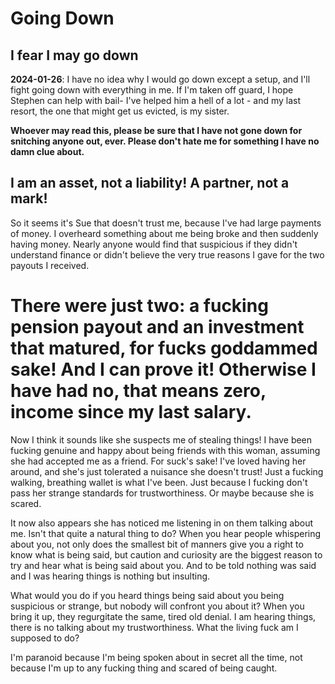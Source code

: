# Going Down

## I fear I may go down

**2024-01-26**: I have no idea why I would go down except a setup, and I'll fight going down with everything in me. If I'm taken off guard, I hope Stephen can help with bail- I've helped him a hell of a lot - and my last resort, the one that might get us evicted, is my sister.

**Whoever may read this, please be sure that I have not gone down for snitching anyone out, ever. Please don't hate me for something I have no damn clue about.**

## I am an asset, not a liability! A partner, not a mark!

So it seems it's Sue that doesn't trust me, because I've had large payments of money. I overheard something about me being broke and then suddenly having money. Nearly anyone would find that suspicious if they didn't understand finance or didn't believe the very true reasons I gave for the two payouts I received.

# There were just two: a fucking pension payout and an investment that matured, for fucks goddammed sake! And I can prove it! Otherwise I have had no, that means zero, income since my last salary.

Now I think it sounds like she suspects me of stealing things! I have been fucking genuine and happy about being friends with this woman, assuming she had accepted me as a friend. For suck's sake! I've loved having her around, and she's just tolerated a nuisance she doesn't trust! Just a fucking walking, breathing wallet is what I've been. Just because I fucking don't pass her strange standards for trustworthiness. Or maybe because she is scared.

It now also appears she has noticed me listening in on them talking about me. Isn't that quite a natural thing to do? When you hear people whispering about you, not only does the smallest bit of manners give you a right to know what is being said, but caution and curiosity are the biggest reason to try and hear what is being said about you. And to be told nothing was said and I was hearing things is nothing but insulting.

What would you do if you heard things being said about you being suspicious or strange, but nobody will confront you about it? When you bring it up, they regurgitate the same, tired old denial. I am hearing things, there is no talking about my trustworthiness. What the living fuck am I supposed to do?

I'm paranoid because I'm being spoken about in secret all the time, not because I'm up to any fucking thing and scared of being caught.
